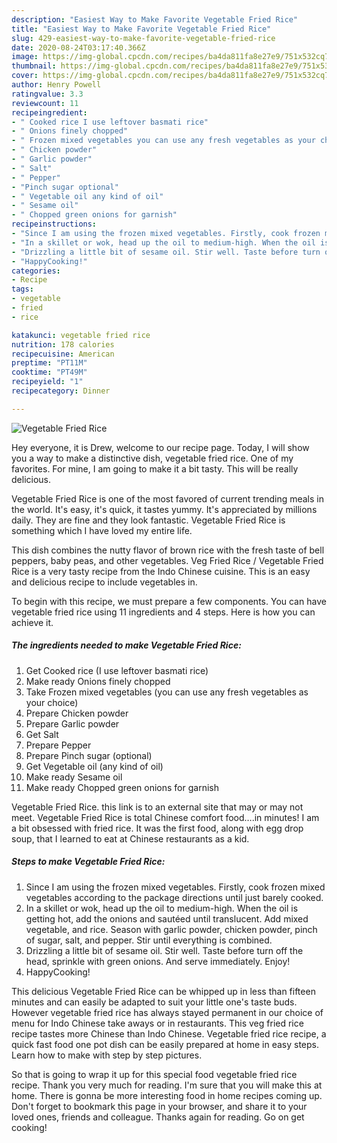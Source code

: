 ```yaml
---
description: "Easiest Way to Make Favorite Vegetable Fried Rice"
title: "Easiest Way to Make Favorite Vegetable Fried Rice"
slug: 429-easiest-way-to-make-favorite-vegetable-fried-rice
date: 2020-08-24T03:17:40.366Z
image: https://img-global.cpcdn.com/recipes/ba4da811fa8e27e9/751x532cq70/vegetable-fried-rice-recipe-main-photo.jpg
thumbnail: https://img-global.cpcdn.com/recipes/ba4da811fa8e27e9/751x532cq70/vegetable-fried-rice-recipe-main-photo.jpg
cover: https://img-global.cpcdn.com/recipes/ba4da811fa8e27e9/751x532cq70/vegetable-fried-rice-recipe-main-photo.jpg
author: Henry Powell
ratingvalue: 3.3
reviewcount: 11
recipeingredient:
- " Cooked rice I use leftover basmati rice"
- " Onions finely chopped"
- " Frozen mixed vegetables you can use any fresh vegetables as your choice"
- " Chicken powder"
- " Garlic powder"
- " Salt"
- " Pepper"
- "Pinch sugar optional"
- " Vegetable oil any kind of oil"
- " Sesame oil"
- " Chopped green onions for garnish"
recipeinstructions:
- "Since I am using the frozen mixed vegetables. Firstly, cook frozen mixed vegetables according to the package directions until just barely cooked."
- "In a skillet or wok, head up the oil to medium-high. When the oil is getting hot, add the onions and sautéed until translucent. Add mixed vegetable, and rice. Season with garlic powder, chicken powder, pinch of sugar, salt, and pepper. Stir until everything is combined."
- "Drizzling a little bit of sesame oil. Stir well. Taste before turn off the head, sprinkle with green onions. And serve immediately. Enjoy!"
- "HappyCooking!"
categories:
- Recipe
tags:
- vegetable
- fried
- rice

katakunci: vegetable fried rice 
nutrition: 178 calories
recipecuisine: American
preptime: "PT11M"
cooktime: "PT49M"
recipeyield: "1"
recipecategory: Dinner

---
```



![Vegetable Fried Rice](https://img-global.cpcdn.com/recipes/ba4da811fa8e27e9/751x532cq70/vegetable-fried-rice-recipe-main-photo.jpg)

Hey everyone, it is Drew, welcome to our recipe page. Today, I will show you a way to make a distinctive dish, vegetable fried rice. One of my favorites. For mine, I am going to make it a bit tasty. This will be really delicious.

Vegetable Fried Rice is one of the most favored of current trending meals in the world. It's easy, it's quick, it tastes yummy. It's appreciated by millions daily. They are fine and they look fantastic. Vegetable Fried Rice is something which I have loved my entire life.

This dish combines the nutty flavor of brown rice with the fresh taste of bell peppers, baby peas, and other vegetables. Veg Fried Rice / Vegetable Fried Rice is a very tasty recipe from the Indo Chinese cuisine. This is an easy and delicious recipe to include vegetables in.


To begin with this recipe, we must prepare a few components. You can have vegetable fried rice using 11 ingredients and 4 steps. Here is how you can achieve it.

<!--inarticleads1-->

##### The ingredients needed to make Vegetable Fried Rice:

1. Get  Cooked rice (I use leftover basmati rice)
1. Make ready  Onions finely chopped
1. Take  Frozen mixed vegetables (you can use any fresh vegetables as your choice)
1. Prepare  Chicken powder
1. Prepare  Garlic powder
1. Get  Salt
1. Prepare  Pepper
1. Prepare Pinch sugar (optional)
1. Get  Vegetable oil (any kind of oil)
1. Make ready  Sesame oil
1. Make ready  Chopped green onions for garnish


Vegetable Fried Rice. this link is to an external site that may or may not meet. Vegetable Fried Rice is total Chinese comfort food….in minutes! I am a bit obsessed with fried rice. It was the first food, along with egg drop soup, that I learned to eat at Chinese restaurants as a kid. 

<!--inarticleads2-->

##### Steps to make Vegetable Fried Rice:

1. Since I am using the frozen mixed vegetables. Firstly, cook frozen mixed vegetables according to the package directions until just barely cooked.
1. In a skillet or wok, head up the oil to medium-high. When the oil is getting hot, add the onions and sautéed until translucent. Add mixed vegetable, and rice. Season with garlic powder, chicken powder, pinch of sugar, salt, and pepper. Stir until everything is combined.
1. Drizzling a little bit of sesame oil. Stir well. Taste before turn off the head, sprinkle with green onions. And serve immediately. Enjoy!
1. HappyCooking!


This delicious Vegetable Fried Rice can be whipped up in less than fifteen minutes and can easily be adapted to suit your little one&#39;s taste buds. However vegetable fried rice has always stayed permanent in our choice of menu for Indo Chinese take aways or in restaurants. This veg fried rice recipe tastes more Chinese than Indo Chinese. Vegetable fried rice recipe, a quick fast food one pot dish can be easily prepared at home in easy steps. Learn how to make with step by step pictures. 

So that is going to wrap it up for this special food vegetable fried rice recipe. Thank you very much for reading. I'm sure that you will make this at home. There is gonna be more interesting food in home recipes coming up. Don't forget to bookmark this page in your browser, and share it to your loved ones, friends and colleague. Thanks again for reading. Go on get cooking!
